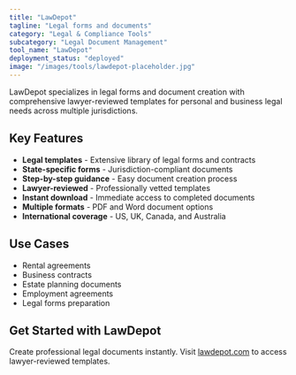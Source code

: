 ```yaml
---
title: "LawDepot"
tagline: "Legal forms and documents"
category: "Legal & Compliance Tools"
subcategory: "Legal Document Management"
tool_name: "LawDepot"
deployment_status: "deployed"
image: "/images/tools/lawdepot-placeholder.jpg"
---
```

LawDepot specializes in legal forms and document creation with comprehensive lawyer-reviewed templates for personal and business legal needs across multiple jurisdictions.

## Key Features

- **Legal templates** - Extensive library of legal forms and contracts
- **State-specific forms** - Jurisdiction-compliant documents
- **Step-by-step guidance** - Easy document creation process
- **Lawyer-reviewed** - Professionally vetted templates
- **Instant download** - Immediate access to completed documents
- **Multiple formats** - PDF and Word document options
- **International coverage** - US, UK, Canada, and Australia

## Use Cases

- Rental agreements
- Business contracts
- Estate planning documents
- Employment agreements
- Legal forms preparation

## Get Started with LawDepot

Create professional legal documents instantly. Visit [lawdepot.com](https://www.lawdepot.com) to access lawyer-reviewed templates.
